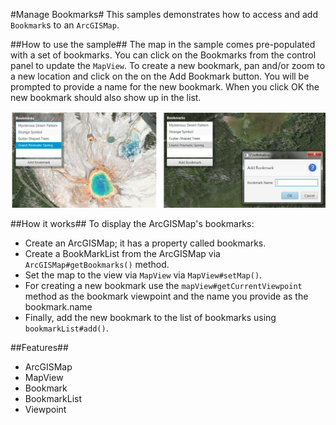 #Manage Bookmarks#
This samples demonstrates how to access and add `Bookmark`s to an `ArcGISMap`.

##How to use the sample##
The map in the sample comes pre-populated with a set of bookmarks. You can click on the Bookmarks from the control panel to update the `MapView`. To create a new bookmark, pan and/or zoom to a new location and click on the on the Add Bookmark button. You will be prompted to provide a name for the new bookmark. When you click OK the new bookmark should also show up in the list.

![](ManageBookmarks.png)

##How it works##
To display the ArcGISMap's bookmarks:

- Create an ArcGISMap; it has a property called bookmarks.  
- Create a BookMarkList from the ArcGISMap via `ArcGISMap#getBookmarks()` method.
- Set the map to the view via `MapView` via `MapView#setMap()`. 
- For creating a new bookmark use the `mapView#getCurrentViewpoint` method as the bookmark viewpoint and the name you provide as the bookmark.name
- Finally, add the new bookmark to the list of bookmarks using `bookmarkList#add()`.

##Features##
- ArcGISMap
- MapView
- Bookmark
- BookmarkList
- Viewpoint
